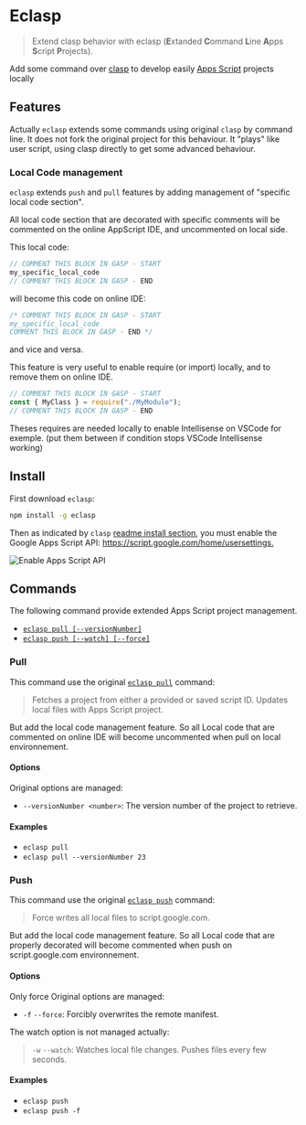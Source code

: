# Eclasp

> Extend clasp behavior with eclasp  (**E**xtanded **C**ommand **L**ine **A**pps
> **S**cript **P**rojects).

Add some command over [clasp](https://github.com/google/clasp) to develop easily
[Apps Script](https://developers.google.com/apps-script/) projects locally

## Features

Actually `eclasp` extends some commands using original `clasp` by command line.
It does not fork the original project for this behaviour. It "plays" like user script,
using clasp directly to get some advanced behaviour.

### Local Code management

`eclasp` extends `push` and `pull` features by adding management of "specific
local code section".

All local code section that are decorated with specific comments will be
commented on the online AppScript IDE, and uncommented on local side.

This local code:

```js
// COMMENT THIS BLOCK IN GASP - START
my_specific_local_code
// COMMENT THIS BLOCK IN GASP - END
```

will become this code on online IDE:

```js
/* COMMENT THIS BLOCK IN GASP - START
my_specific_local_code
COMMENT THIS BLOCK IN GASP - END */
```

and vice and versa.

This feature is very useful to enable require (or import) locally, and to remove
them on online IDE.

```js
// COMMENT THIS BLOCK IN GASP - START
const { MyClass } = require("./MyModule");
// COMMENT THIS BLOCK IN GASP - END
```

Theses requires are needed locally to enable Intellisense on VSCode for exemple.
(put them between if condition stops VSCode Intellisense working)

## Install

First download `eclasp`:

```bash
npm install -g eclasp
```

Then as indicated by `clasp` [readme install section](https://github.com/google/clasp/tree/master#install),
you must enable the Google Apps Script API: <https://script.google.com/home/usersettings.>

![Enable Apps Script API](https://user-images.githubusercontent.com/744973/54870967-a9135780-4d6a-11e9-991c-9f57a508bdf0.gif)

## Commands

The following command provide extended Apps Script project management.

- [`eclasp pull [--versionNumber]`](#pull)
- [`eclasp push [--watch] [--force]`](#push)

### Pull

This command use the original [`eclasp pull`](https://github.com/google/clasp/blob/master/README.md#pull)
command:

> Fetches a project from either a provided or saved script ID.
> Updates local files with Apps Script project.

But add the local code management feature. So all Local code that are commented
on online IDE will become uncommented when pull on local environnement.

#### Options

Original options are managed:

- `--versionNumber <number>`: The version number of the project to retrieve.

#### Examples

- `eclasp pull`
- `eclasp pull --versionNumber 23`

### Push

This command use the original [`eclasp push`](https://github.com/google/clasp/blob/master/README.md#push)
command:

> Force writes all local files to script.google.com.

But add the local code management feature. So all Local code that are properly
decorated will become commented when push on script.google.com environnement.

#### Options

Only force Original options are managed:

- `-f` `--force`: Forcibly overwrites the remote manifest.

The watch option is not managed actually:
> `-w` `--watch`: Watches local file changes. Pushes files every few seconds.

#### Examples

- `eclasp push`
- `eclasp push -f`
